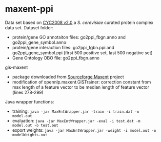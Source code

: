 # maxent-ppi

Data set based on [CYC2008 v2.0](http://wodaklab.org/cyc2008/) a <i>S. cerevisiae</i> curated protein complex data set. 
Dataset folder:
- protein/gene GO annotaiton files: go2ppi_fbgn.anno and go2ppi_gene_symbol.anno
- protein/gene interaction files: go2ppi_fgbn.ppi and go2ppi_gene_symbol.ppi (first 500 positive set, last 500 negative set)
- Gene Ontology OBO file: go2ppi_fbgn.anno

gis-maxent
- package downloaded from [Sourceforge Maxent](https://sourceforge.net/projects/maxent/files/Maxent/3.0.0/) project
- modification of opennlp.maxent.GISTrainer: correction constant from max length of a feature vector to be median length of feature vector (lines 278-299)

Java wrapper functions:
- training:
```java -jar MaxEntWrapper.jar -train -i train.dat -o model.out```
- evaluation:
```java -jar MaxEntWrapper.jar -eval -i test.dat -m model.out -o test.out```
- export weights:
```java -jar MaxEntWrapper.jar -weight -i model.out -o modelWeights.out```

